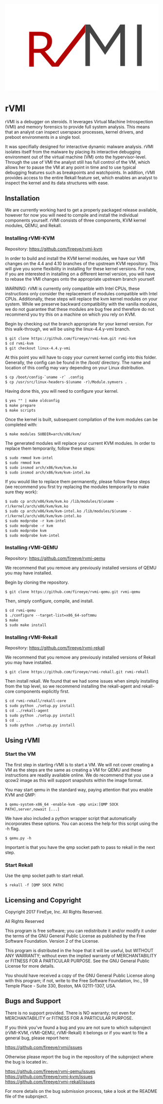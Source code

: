 ![rVMI Logo](/resources/rvmi.png)

# rVMI

rVMI is a debugger on steroids. It leverages Virtual Machine Introspection (VMI)
and memory forensics to provide full system analysis. This means that an analyst
can inspect userspace processes, kernel drivers, and preboot environments in a
single tool.

It was specifially designed for interactive dynamic malware analysis. rVMI isolates
itself from the malware by placing its interactive debugging environment out of the
virtual machine (VM) onto the hypervisor-level. Through the use of VMI the analyst
still has full control of the VM, which allows her to pause the VM at any point in
time and to use typical debugging features such as breakpoints and watchpoints. In
addtion, rVMI provides access to the entire Rekall feature set, which enables an
analyst to inspect the kernel and its data structures with ease.

## Installation
We are currently working hard to get a properly packaged release available,
however for now you will need to compile and install the individual components
yourself. rVMI consists of three components, KVM kernel modules, QEMU, and Rekall.

### Installing rVMI-KVM
Repository: <https://github.com/fireeye/rvmi-kvm>

In order to build and install the KVM kernel modules, we have our VMI
changes on the 4.4 and 4.10 branches of the upstream KVM repository.
This will give you some flexibility in installing for these kernel versions.
For now, if you are interested in installing on a different kernel version,
you will have to rebase the VMI changes onto the appropriate upstream branch
yourself.

*WARNING*: rVMI is currently only compatible with Intel CPUs, these instructions
only consider the replacement of modules compatible with Intel CPUs.  Additionally,
these steps will replace the kvm kernel modules on your system.  While we preserve
backward compatibility with the vanilla modules, we do not guarantee that these
modules are bug free and therefore do not recommend you try this on a machine on
which you rely on KVM.

Begin by checking out the branch appropriate for your kernel version.
For this walk-through, we will be using the linux-4.4.y-vmi branch.

```
$ git clone https://github.com/fireeye/rvmi-kvm.git rvmi-kvm
$ cd rvmi-kvm
$ git checkout linux-4.4.y-vmi
```

At this point you will have to copy your current kernel config into this folder.
Generally, the config can be found in the /boot/ directory.  The name and location
of this config may vary depending on your Linux distribution.

```
$ cp /boot/config-`uname -r` .config
$ cp /usr/src/linux-headers-$(uname -r)/Module.symvers .
```

Having done this, you will need to configure your kernel.

```
$ yes "" | make oldconfig
$ make prepare
$ make scripts
```

Once the kernel is built, subsequent compilation of the kvm modules can be completed
with:

```
$ make modules SUBDIR=arch/x86/kvm/
```

The generated modules will replace your current KVM modules.  In order to replace
them temporarily, follow these steps:

```
$ sudo rmmod kvm-intel
$ sudo rmmod kvm
$ sudo insmod arch/x86/kvm/kvm.ko
$ sudo insmod arch/x86/kvm/kvm-intel.ko
```

If you would like to replace them permanently, please follow these steps (we
recommend you first try replacing the modules temporarily to make sure they work):

```
$ sudo cp arch/x86/kvm/kvm.ko /lib/modules/$(uname -r)/kernel/arch/x86/kvm/kvm.ko
$ sudo cp arch/x86/kvm/kvm-intel.ko /lib/modules/$(uname -r)/kernel/arch/x86/kvm/kvm-intel.ko
$ sudo modprobe -r kvm-intel
$ sudo modprobe -r kvm
$ sudo modprobe kvm
$ sudo modprobe kvm-intel
```

### Installing rVMI-QEMU
Repository: <https://github.com/fireeye/rvmi-qemu>

We recommend that you remove any previously installed versions of QEMU you
may have installed.

Begin by cloning the repository.

```
$ git clone https://github.com/fireeye/rvmi-qemu.git rvmi-qemu
```

Then, simply configure, compile, and install.

```
$ cd rvmi-qemu
$ ./configure --target-list=x86_64-softmmu
$ make
$ sudo make install
```

### Installing rVMI-Rekall
Repository: <https://github.com/fireeye/rvmi-rekall>

We recommend that you remove any previously installed versions of Rekall you may
have installed.

```
$ git clone https://github.com/fireeye/rvmi-rekall.git rvmi-rekall
```

Then install rekall.  We found that we had some issues when simply installing
from the top level, so we recommend installing the rekall-agent and rekall-core
components explicitly first.

```
$ cd rvmi-rekall/rekall-core
$ sudo python ./setup.py install
$ cd ../rekall-agent
$ sudo python ./setup.py install
$ cd ..
$ sudo python ./setup.py install
```

## Using rVMI

### Start the VM
The first step in starting rVMI is to start a VM.  We will not cover creating a VM
as the steps are the same as creating a VM for QEMU and these instructions are
readily available online.  We do recommend that you use a qcow2 image as this will
support snapshots within the image format.

You may start qemu in the standard way, paying attention that you enable KVM and QMP:

```
$ qemu-system-x86_64 -enable-kvm -qmp unix:[QMP SOCK PATH],server,nowait [...]
```

We have also included a python wrapper script that automatically incorporates these
options. You can access the help for this script using the -h flag.

```
$ qemu.py -h
```

Important is that you have the qmp socket path to pass to rekall in the next step.

### Start Rekall

Use the qmp socket path to start rekall.

```
$ rekall -f [QMP SOCK PATH]
```

## Licensing and Copyright

Copyright 2017 FireEye, Inc. All Rights Reserved.

All Rights Reserved

This program is free software; you can redistribute it and/or
modify it under the terms of the GNU General Public License
as published by the Free Software Foundation. Version 2
of the License.

This program is distributed in the hope that it will be useful,
but WITHOUT ANY WARRANTY; without even the implied warranty of
MERCHANTABILITY or FITNESS FOR A PARTICULAR PURPOSE.  See the
GNU General Public License for more details.

You should have received a copy of the GNU General Public License
along with this program; if not, write to the Free Software
Foundation, Inc., 59 Temple Place - Suite 330, Boston, MA
02111-1307, USA.

## Bugs and Support

There is no support provided. There is NO
warranty; not even for MERCHANTABILITY or FITNESS FOR A PARTICULAR
PURPOSE.

If you think you've found a bug and you are not sure to which subproject
(rVMI-KVM, rVMI-QEMU, rVMI-Rekall) it belongs or if you want to file a
general bug, please report here:

https://github.com/fireeye/rvmi/issues

Otherwise please report the bug in the repository of the subproject
where the bug is located in:.

https://github.com/fireeye/rvmi-qemu/issues  
https://github.com/fireeye/rvmi-kvm/issues  
https://github.com/fireeye/rvmi-rekall/issues

For more details on the bug submission process, take a look at the
README file of the subproject.
